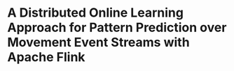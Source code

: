 # A Distributed Online Learning Approach for Pattern Prediction over Movement Event Streams with Apache Flink
